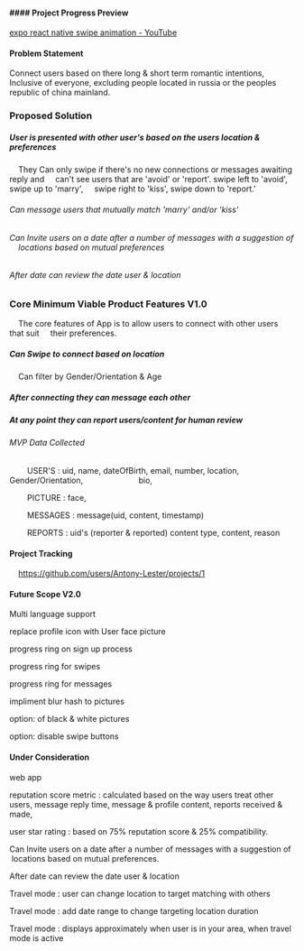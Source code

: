 #### #### Project Progress Preview

[expo react native swipe animation - YouTube](https://youtu.be/yK0X_rYv0Jo)

#### Problem Statement

Connect users based on there long & short term romantic intentions, Inclusive of everyone, excluding people located in russia or the peoples republic of china mainland.

### Proposed Solution

##### User is presented with other user's based on the users location & preferences

    They Can only swipe if there's no new connections or messages awaiting reply and     can't see users that are 'avoid' or 'report'. swipe left to 'avoid', swipe up to 'marry',     swipe right to 'kiss', swipe down to 'report.'

###### Can message users that mutually match 'marry' and/or 'kiss'

###### Can Invite users on a date after a number of messages with a suggestion of     locations based on mutual preferences

###### After date can review the date user & location

### Core Minimum Viable Product Features V1.0

    The core features of App is to allow users to connect with other users that suit     their preferences.

##### Can Swipe to connect based on location

    Can filter by Gender/Orientation & Age

##### After connecting they can message each other

##### At any point they can report users/content for human review

###### MVP Data Collected

        USER'S : uid, name, dateOfBirth, email, number, location, Gender/Orientation,                         bio,

        PICTURE : face,

        MESSAGES : message(uid, content, timestamp)

        REPORTS : uid's (reporter & reported) content type, content, reason

#### Project Tracking

    <https://github.com/users/Antony-Lester/projects/1>

#### Future Scope V2.0

Multi language support

replace profile icon  with User face picture

progress ring on sign up process

progress ring for swipes

progress ring for messages

impliment blur hash to pictures

option: of black & white pictures

option: disable swipe buttons

#### Under Consideration

web app

reputation score metric : calculated based on the way users treat other users, message reply time, message & profile content, reports received & made,

user star rating : based on 75% reputation score & 25% compatibility.

Can Invite users on a date after a number of messages with a suggestion of  locations based on mutual preferences.

After date can review the date user & location

Travel mode : user can change location to target matching with others

Travel mode : add date range to change targeting location duration

Travel mode : displays approximately when user is in your area, when travel mode is active
